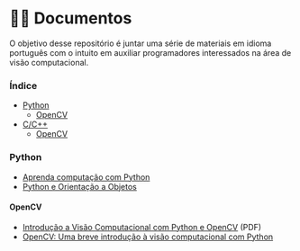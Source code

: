 # :man_technologist: Documentos
O objetivo desse repositório é juntar uma série de materiais em idioma português
com o intuito em auxiliar programadores interessados na área de visão computacional.

### Índice
* [Python](#python)
  * [OpenCV](#opencv)
* [C/C++](#C-Cpp)
  * [OpenCV](#opencvcpp) 



### Python
* [Aprenda computação com Python](https://aprendendo-computacao-com-python.readthedocs.org/en/latest/index.html)
* [Python e Orientação a Objetos](https://www.caelum.com.br/apostila-python-orientacao-a-objetos/)

#### OpenCV
* [Introdução a Visão Computacional com Python e OpenCV](http://professor.luzerna.ifc.edu.br/ricardo-antonello/wp-content/uploads/sites/8/2017/02/Livro-Introdu%C3%A7%C3%A3o-a-Vis%C3%A3o-Computacional-com-Python-e-OpenCV-3.pdf) (PDF)
* [OpenCV: Uma breve introdução à visão computacional com Python](https://blog.cedrotech.com/opencv-uma-breve-introducao-visao-computacional-com-python)
